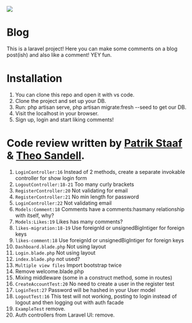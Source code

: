 <img src="https://media.giphy.com/media/gPBKtKGk00TfD3D6mY/giphy.gif">

# Blog

This is a laravel project! Here you can make some comments on a blog post(ish) and also like a comment! YEY fun.

# Installation

1. You can clone this repo and open it with vs code.
2. Clone the project and set up your DB. 
3. Run: php artisan serve, php artisan migrate:fresh --seed to get our DB.
4. Visit the localhost in your browser.
5. Sign up, login and start liking comments! 




# Code review written by [Patrik Staaf](https://github.com/patrikstaaf) & [Theo Sandell](https://github.com/theo0165).

1. `LoginController:16` Instead of 2 methods, create a separate invokable controller for show login form
2. `LogoutController:18-21` Too many curly brackets
3. `RegisterController:20` Not validating for email
4. `RegisterController:21` No min length for password
5. `LoginController:22` Not validating email
6. `Models:Comment:18` Comments have a comments:hasmany relationship with itself, why?
7. `Models:Likes:19` Likes has many comments?
8. `likes-migration:18-19` Use foreignId or unsignedBigIntiger for foreign keys
9. `likes-comment:18` Use foreignId or unsignedBigIntiger for foreign keys
10. `Dashboard.blade.php` Not using layout
11. `Login.blade.php` Not using layout
12. `index.blade.php` not used?
13. `Multiple view files` Import bootstrap twice
14. Remove welcome.blade.php
15. Mixing middleware (some in a construct method, some in routes)
16. `CreateAccountTest:20` No need to create a user in the register test
17. `LoginTest:27` Password will be hashed in your User model
18. `LogoutTest:16` This test will not working, posting to login instead of logout and then logging out with auth facade
19. `ExampleTest` remove.
20. Auth controllers from Laravel UI: remove.

